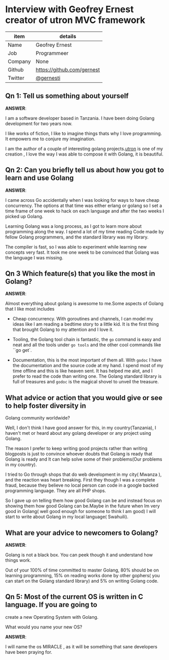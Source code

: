 
# Interview with Geofrey Ernest creator of utron MVC framework

item              | details
------------------|--------------------------------
Name              | Geofrey Ernest
Job               | Programmeer
Company           | None
Github            | https://github.com/gernest
Twitter           | [@gernesti](https://twitter.com/gernesti)


## Qn 1:  Tell us something about yourself

__ANSWER__:

I am a software developer based in Tanzania.
 I have been doing Golang development for two years now.

I like works of fiction, I like to imagine things thats why I love programming.
It empowers me to conjure my imagination.

I am the author of a couple of interesting golang
projects.[utron](https://github.com/gernest/utron) is one of
my creation , I love the way I was able to compose it with Golang, it is beautiful.

## Qn 2: Can you briefly tell us about how you got to learn and use Golang

__ANSWER__:

I came across Go accidentally when I was looking for ways to have cheap
concurrency. The options at that time was either erlang or golang so I set a
time frame of one week to hack on each language and after the two weeks I picked
up Golang.

Learning Golang was a long process, as I got to learn more about programming
along the way. I spend a lot of my time reading Code made by fellow Golang
programmers, and the standard library was my library.

The compiler is fast, so I was able to experiment while learning new concepts
very fast. It took me one week to be convinced that Golang was the language I was
missing.

## Qn 3 Which feature(s) that you like the most in Golang?

__ANSWER__:

Almost everything about golang is awesome to me.Some aspects of Golang that I
like most includes

* Cheap concurrency. With goroutines and channels, I can model my ideas like I
am reading a bedtime story to a little kid. It is the first thing that brought
Golang to my attention and I love it.

* Tooling, the Golang tool chain is fantastic,  the `go` command is easy and neat
and all the tools under `go tools` and the other cool commands like ``go get`.

* Documentation, this is the most important of them all. With `godoc` I have the
documentation and the source code at my hand. I spend most of my time offline
and this is like heaven sent. It has helped me alot, and I prefer to read the
code than writing one. The Golang standard library is  full of treasures and
`godoc` is the magical shovel to unveil the treasure.

## What advice or action that you would give or see to help foster diversity in
Golang community worldwide?

Well, I don't think I have good answer for this, in my country(Tanzania), I
haven't met or heard about any golang developer or  any project using Golang.

The reason I prefer to keep writing good projects rather than writing blogposts
is just to convince whoever doubts that Golang is ready that Golang is ready and
It can help solve some of their problems(Our problems in my country).

I tried to Go through shops that do web development in my city( Mwanza ), and
the reaction was heart breaking. First they though I was a complete fraud,
because they believe no local person can code in a google backed programming
language. They are all PHP shops.

So I gave up on telling them how good Golang can be and instead focus on
showing them how good  Golang can be.Maybe in the future when Im very good
in Golang( well good enough for someone to think I  am good) I will start to write
about Golang in my local language( Swahuili).

## What are your advice to newcomers to Golang?

__ANSWER__:

Golang is not a black box. You can peek though it and understand how things
work.

Out of your 100% of time committed to master Golang, 80% should be on learning
programming, 15% on reading works done by other gophers( you can start on the
Golang standard library) and 5% on writing Golang code. 

## Qn 5:  Most of the current OS is written in C language. If you are going to
create a new Operating System with Golang.

What would you name your new OS?

__ANSWER__:

I will name the os MIRACLE , as it will be something that sane developers have
been praying for. 


